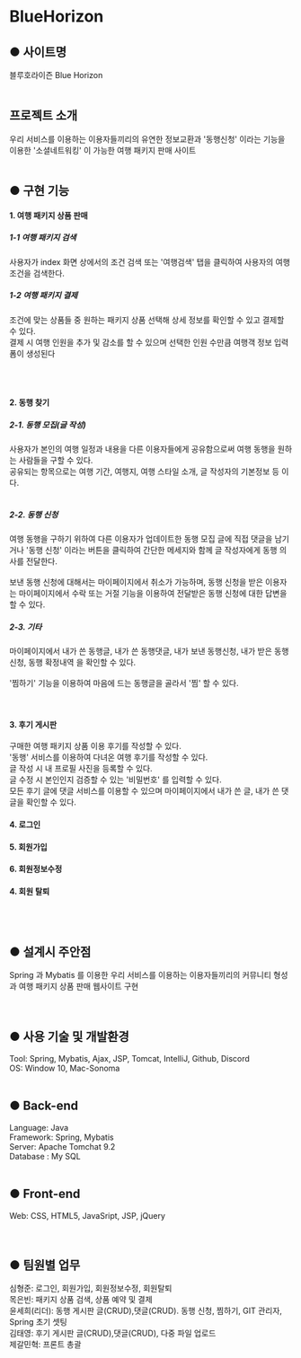 # BlueHorizon

<h2>● 사이트명</h2> 
블루호라이즌 Blue Horizon
<br>
<br>
<h2>프로젝트 소개</h2>
우리 서비스를 이용하는 이용자들끼리의 유연한 정보교환과 '동행신청' 이라는 기능을 이용한 '소셜네트워킹' 이 가능한 여행 패키지 판매 사이트

<br>
<br>
<h2>● 구현 기능</h2>

<h4>1. 여행 패키지 상품 판매</h4>
<h5>1-1 여행 패키지 검색</h5>

사용자가 index 화면 상에서의 조건 검색  또는 '여행검색' 탭을 클릭하여 사용자의 여행 조건을 검색한다. 
<br>
<h5>1-2 여행 패키지 결제</h5>

조건에 맞는 상품들 중 원하는 패키지 상품 선택해 상세 정보를 확인할 수 있고 결제할 수 있다.
<br>
결제 시 여행 인원을 추가 및 감소를 할 수 있으며 선택한 인원 수만큼 여행객 정보 입력 폼이 생성된다

<br>
<br>
<h4>2. 동행 찾기</h4>
<h5>2-1. 동행 모집(글 작성)</h5>
사용자가 본인의 여행 일정과 내용을 다른 이용자들에게 공유함으로써 여행 동행을 원하는 사람들을 구할 수 있다.
<br>
공유되는 항목으로는 여행 기간, 여행지, 여행 스타일 소개, 글 작성자의 기본정보 등 이다.
<br>
<br>
<h5>2-2. 동행 신청</h5>
여행 동행을 구하기 위하여 다른 이용자가 업데이트한 동행 모집 글에 직접 댓글을 남기거나 '동행 신청' 이라는 버튼을 클릭하여 간단한 메세지와 함께 글 작성자에게 동행 의사를 전달한다.
<br>
<br>
보낸 동행 신청에 대해서는 마이페이지에서 취소가 가능하며, 동행 신청을 받은 이용자는 마이페이지에서 수락 또는 거절 기능을 이용하여 전달받은 동행 신청에 대한 답변을 할 수 있다.
<br>
<h5>2-3. 기타</h5>
마이페이지에서 내가 쓴 동행글, 내가 쓴 동행댓글, 내가 보낸 동행신청, 내가 받은 동행신청, 동행 확정내역 을 확인할 수 있다.
<br>
<br>
'찜하기' 기능을 이용하여 마음에 드는 동행글을 골라서 '찜' 할 수 있다.
<br>
<br>
<br>
<h4>3. 후기 게시판</h4>
구매한 여행 패키지 상품 이용 후기를 작성할 수 있다.
<br>
'동행' 서비스를 이용하여 다녀온 여행 후기를 작성할 수 있다.
<br>
글 작성 시 내 프로필 사진을 등록할 수 있다.
<br>
글 수정 시 본인인지 검증할 수 있는 '비밀번호' 를 입력할 수 있다.
<br> 
모든 후기 글에 댓글 서비스를 이용할 수 있으며 마이페이지에서 내가 쓴 글, 내가 쓴 댓글을 확인할 수 있다.
<br> 
<h4>4. 로그인</h4>

<h4>5. 회원가입</h4>

<h4>6. 회원정보수정</h4>

<h4>4. 회원 탈퇴</h4>
<br>
<br>
<h2>● 설계시 주안점</h2> 
Spring 과 Mybatis 를 이용한 우리 서비스를 이용하는 이용자들끼리의 커뮤니티 형성과 여행 패키지 상품 판매 웹사이트 구현
<br>
<br>
<br>
<h2>● 사용 기술 및 개발환경</h2>
Tool: Spring, Mybatis, Ajax, JSP, Tomcat, IntelliJ, Github, Discord
<br>
OS: Window 10, Mac-Sonoma
<br>
<br>
<h2>● Back-end</h2>
Language: Java<br>
Framework: Spring, Mybatis<br>
Server: Apache Tomchat 9.2<br>
Database : My SQL<br>
<br>
<h2>● Front-end</h2>
Web: CSS, HTML5, JavaSript, JSP, jQuery<br>

<br>
<br>
<h2>● 팀원별 업무</h2>
심형준: 로그인, 회원가입, 회원정보수정, 회원탈퇴<br>
목은빈: 패키지 상품 검색, 상품 예약 및 결제<br>
윤세희(리더): 동행 게시판 글(CRUD),댓글(CRUD). 동행 신청, 찜하기, GIT 관리자, Spring 초기 셋팅<br>
김태영: 후기 게시판 글(CRUD),댓글(CRUD), 다중 파일 업로드<br>
제갈민혁: 프론트 총괄<br>

